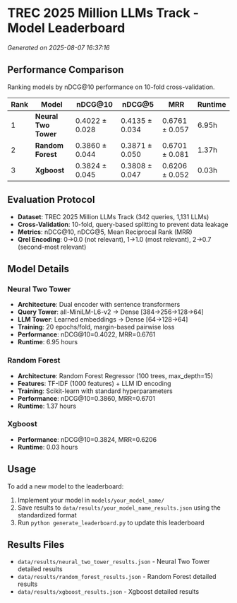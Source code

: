 # TREC 2025 Million LLMs Track - Model Leaderboard

*Generated on 2025-08-07 16:37:16*

## Performance Comparison

Ranking models by nDCG@10 performance on 10-fold cross-validation.

| Rank | Model | nDCG@10 | nDCG@5 | MRR | Runtime | 
|------|--------|---------|--------|-----|---------|
| 1 | **Neural Two Tower** | 0.4022 ± 0.028 | 0.4135 ± 0.034 | 0.6761 ± 0.057 | 6.95h |
| 2 | **Random Forest** | 0.3860 ± 0.044 | 0.3871 ± 0.050 | 0.6701 ± 0.081 | 1.37h |
| 3 | **Xgboost** | 0.3824 ± 0.045 | 0.3808 ± 0.047 | 0.6206 ± 0.052 | 0.03h |


## Evaluation Protocol

- **Dataset**: TREC 2025 Million LLMs Track (342 queries, 1,131 LLMs)  
- **Cross-Validation**: 10-fold, query-based splitting to prevent data leakage
- **Metrics**: nDCG@10, nDCG@5, Mean Reciprocal Rank (MRR)
- **Qrel Encoding**: 0→0.0 (not relevant), 1→1.0 (most relevant), 2→0.7 (second-most relevant)

## Model Details

### Neural Two Tower

- **Architecture**: Dual encoder with sentence transformers
- **Query Tower**: all-MiniLM-L6-v2 → Dense [384→256→128→64]
- **LLM Tower**: Learned embeddings → Dense [64→128→64] 
- **Training**: 20 epochs/fold, margin-based pairwise loss
- **Performance**: nDCG@10=0.4022, MRR=0.6761
- **Runtime**: 6.95 hours

### Random Forest

- **Architecture**: Random Forest Regressor (100 trees, max_depth=15)
- **Features**: TF-IDF (1000 features) + LLM ID encoding  
- **Training**: Scikit-learn with standard hyperparameters
- **Performance**: nDCG@10=0.3860, MRR=0.6701
- **Runtime**: 1.37 hours

### Xgboost
- **Performance**: nDCG@10=0.3824, MRR=0.6206
- **Runtime**: 0.03 hours

## Usage

To add a new model to the leaderboard:

1. Implement your model in `models/your_model_name/`
2. Save results to `data/results/your_model_name_results.json` using the standardized format
3. Run `python generate_leaderboard.py` to update this leaderboard

## Results Files

- `data/results/neural_two_tower_results.json` - Neural Two Tower detailed results
- `data/results/random_forest_results.json` - Random Forest detailed results
- `data/results/xgboost_results.json` - Xgboost detailed results
